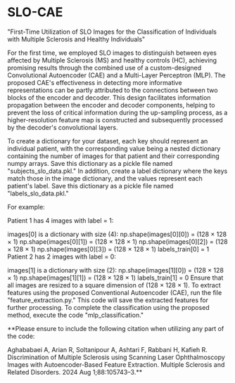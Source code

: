 # SLO-CAE
"First-Time Utilization of SLO Images for the Classification of Individuals with Multiple Sclerosis and Healthy Individuals"


For the first time, we employed SLO images to distinguish between eyes affected by Multiple Sclerosis (MS) and healthy controls (HC), achieving promising results through the combined use of a custom-designed Convolutional Autoencoder (CAE) and a Multi-Layer Perceptron (MLP). The proposed CAE's effectiveness in detecting more informative representations can be partly attributed to the connections between two blocks of the encoder and decoder. This design facilitates information propagation between the encoder and decoder components, helping to prevent the loss of critical information during the up-sampling process, as a higher-resolution feature map is constructed and subsequently processed by the decoder's convolutional layers.



To create a dictionary for your dataset, each key should represent an individual patient, with the corresponding value being a nested dictionary containing the number of images for that patient and their corresponding numpy arrays. Save this dictionary as a pickle file named "subjects_slo_data.pkl." In addition, create a label dictionary where the keys match those in the image dictionary, and the values represent each patient's label. Save this dictionary as a pickle file named "labels_slo_data.pkl."


For example:

Patient 1 has 4 images with label = 1:

images[0] is a dictionary with size (4):
np.shape(images[0][0]) = (128 × 128 × 1)
np.shape(images[0][1]) = (128 × 128 × 1)
np.shape(images[0][2]) = (128 × 128 × 1)
np.shape(images[0][3]) = (128 × 128 × 1)
labels_train[0] = 1
Patient 2 has 2 images with label = 0:

images[1] is a dictionary with size (2):
np.shape(images[1][0]) = (128 × 128 × 1)
np.shape(images[1][1]) = (128 × 128 × 1)
labels_train[1] = 0
Ensure that all images are resized to a square dimension of (128 × 128 × 1). To extract features using the proposed Conventional Autoencoder (CAE), run the file "feature_extraction.py." This code will save the extracted features for further processing. To complete the classification using the proposed method, execute the code "mlp_classification."



**Please ensure to include the following citation when utilizing any part of the code:

Aghababaei A, Arian R, Soltanipour A, Ashtari F, Rabbani H, Kafieh R. Discrimination of Multiple Sclerosis using Scanning Laser Ophthalmoscopy Images with Autoencoder-Based Feature Extraction. Multiple Sclerosis and Related Disorders. 2024 Aug 1;88:105743–3.**
